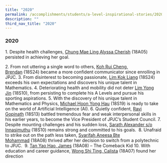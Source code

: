 ```yaml
---
title: "2020"
permalink: /accomplishments/students/a-level-inspirational-stories/2020/overview/
description: ""
third_nav_title: "2020"
---
```

### **2020**

1\.  Despite health challenges, [Chung Mae Ling Alyssa Cherish](https://staging.d1kt1aspitrtfv.amplifyapp.com/accomplishments/students/a-level-inspirational-stories/2020/cherish/) (18A05) persisted in achieving her goal.  
    
2\.  From not uttering a single word to others, [Koh Rui Cheng, Brendan](https://staging.d1kt1aspitrtfv.amplifyapp.com/accomplishments/students/a-level-inspirational-stories/2020/brendan/) (18S24) became a more confident communicator since enrolling in JPJC.
3\.  From disinterest to becoming passionate, [Lim Kok Liang](https://staging.d1kt1aspitrtfv.amplifyapp.com/accomplishments/students/a-level-inspirational-stories/2020/lim-kok-liang/) (18S24) exceeds his own expectations and discovers his unique talent in Mathematics.
4\.  Deteriorating health and mobility did not deter [Lim Yong Jin](https://staging.d1kt1aspitrtfv.amplifyapp.com/accomplishments/students/a-level-inspirational-stories/2020/lim-yong-jin/) (18S10), from persisting to complete his A Levels and pursue his sporting aspirations.
5\.  With the discovery of his unique talent in Mathematics and Physics, [Michael Hoon Yong Hau](https://staging.d1kt1aspitrtfv.amplifyapp.com/accomplishments/students/a-level-inspirational-stories/2020/michael/) (18S19) is ready to take on the world of Artificial Intelligence (AI).
6\.  Quietly confident, [Ravi Gopinath](https://staging.d1kt1aspitrtfv.amplifyapp.com/accomplishments/students/a-level-inspirational-stories/2020/ravi/) (18S13) battled tremendous fear and weak interpersonal skills in his earlier years, to become the Vice President of JPJC’s Student Council.
7\.  Despite mounting challenges and his sudden loss, [Sarath Alexander s/o Innasimuthu](https://staging.d1kt1aspitrtfv.amplifyapp.com/accomplishments/students/a-level-inspirational-stories/2020/sarath/) (18S10) remains strong and committed to his goals. 
8\.  Unafraid to strike out on the path less taken, [Syarifah Aneesa Bte Mohammad](https://staging.d1kt1aspitrtfv.amplifyapp.com/accomplishments/students/a-level-inspirational-stories/2020/syarifah/) (18A08) thrived after her decision to switch from a polytechnic to JPJC. 
9\.  [Tan Yao Hao, James](https://staging.d1kt1aspitrtfv.amplifyapp.com/accomplishments/students/a-level-inspirational-stories/2020/james/) (18A08) – The Comeback Kid
10\.  With education and career guidance, [Wong Shi Ting, Calista](https://staging.d1kt1aspitrtfv.amplifyapp.com/accomplishments/students/a-level-inspirational-stories/2020/calista/) (18A07) found her direction